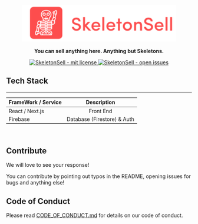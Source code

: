 <a href="https://github.com/abhyuday-tripathi/SkeletonSell">
  <p align="center">
    <img height=100 src="logoskeletonsell.svg"/>
  </p>
</a>

<p align="center">
  <strong>You can sell anything here. Anything but Skeletons.</strong>
</p>

<p align="center">
  <a href="https://github.com/abhyuday-tripathi/SkeletonSell/blob/master/LICENSE">
    <img src="https://img.shields.io/github/license/abhyuday-tripathi/SkeletonSell?color=brightgreen&logo=SkeletonSell&logoColor=FD4D4D&style=for-the-badge" alt="SkeletonSell - mit license" />
  </a>
  <a href="https://github.com/abhyuday-tripathi/SkeletonSell/issues">
    <img src="https://img.shields.io/github/issues/abhyuday-tripathi/SkeletonSell?color=FD4D4D&label=Open%20Issues&logo=SkeletonSell&logoColor=orange&style=for-the-badge" alt="SkeletonSell - open issues"
    />
  </a>
</p>

## Tech Stack

---

| FrameWork / Service |         Description         |
| :------------------ | :-------------------------: |
| React / Next.js     |          Front End          |
| Firebase            | Database (Firestore) & Auth |

<br />

## Contribute

We will love to see your response!

You can contribute by pointing out typos in the README, opening issues for bugs and anything else!

## Code of Conduct

Please read [CODE_OF_CONDUCT.md](https://github.com/abhyuday-tripathi/SkeletonSell/blob/master/CODE_OF_CONDUCT.md) for details on our code of conduct.
